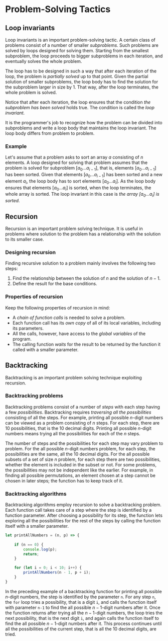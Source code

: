 # Problem-Solving Tactics

## Loop invariants

Loop invariants is an important problem-solving tactic. A certain class of problems consist of a number of smaller _subproblems_. Such problems are solved by loops designed for solving them. Starting from the smallest subproblem, the loop proceeds to bigger subproblems in each iteration, and eventually solves the whole problem.

The loop has to be designed in such a way that after each iteration of the loop, the problem is _partially solved_ up to that point. Given the partial solution of smaller subproblems, the loop body has to find the solution for the subproblem larger in size by 1. That way, after the loop terminates, the whole problem is solved.

Notice that after each iteration, the loop ensures that the condition _the subproblem has been solved_ holds true. The condition is called the _loop invariant._

It is the programmer's job to recognize how the problem can be divided into subproblems and write a loop body that maintains the loop invariant. The loop body differs from problem to problem.

### Example

Let's assume that a problem asks to sort an array $a$ consisting of $n$ elements. A loop designed for solving that problem assumes that the problem is solved for subproblem $[a_0 ... a_{i - 1}]$, that is, elements $[a_0 ... a_{i - 1}]$ has been sorted. Given that elements $[a_0 ... a_{i - 1}]$ has been sorted and a new element $a_i$, the loop body has to sort elements $[a_0 ... a_i]$. As the loop body ensures that elements $[a_0 ... a_i]$ is sorted, when the loop terminates, the whole array is sorted. The loop invariant in this case is _the array $[a_0…a_i]$ is sorted._

## Recursion

Recursion is an important problem solving technique. It is useful in problems where solution to the problem has a relationship with the solution to its smaller case.

### Designing recursion

Finding recursive solution to a problem mainly involves the following two steps:

1. Find the relationship between the solution of $n$ and the solution of $n - 1$.
2. Define the result for the base conditions.

### Properties of recursion

Keep the following properties of recursion in mind:

* A _chain of function calls_ is needed to solve a problem.
* Each function call has its _own copy_ of all of its local variables, including its parameters.
* All the calls, however, have access to the _global variables_ of the program.
* The calling function _waits_ for the result to be returned by the function it called with a smaller parameter.

## Backtracking

Backtracking is an important problem solving technique exploiting recursion.

### Backtracking problems

Backtracking problems consist of a number of _steps_ with each step having a few _possibilities_. Backtracking requires _traversing all the possibilities_ consisting of all the steps. For example, printing all possible $n$-digit numbers can be viewed as a problem consisting of $n$ steps. For each step, there are 10 possibilities, that is the 10 decimal digits. Printing all possible $n$-digit numbers means trying all the possibilities for each of the $n$ steps.

The number of steps and the possibilities for each step may vary problem to problem. For the all possible $n$-digit numbers problem, for each step, the possibilities are the same, all the 10 decimal digits. For the all possible subsets of a set of size $n$ problem, for each step there are two possibilities, whether the element is included in the subset or not. For some problems, the possibilities may not be independent like the earlier. For example, in finding all possible permutations, an element chosen at a step cannot be chosen in later steps; the function has to keep track of it.

### Backtracking algorithms

Backtracking algorithms employ recursion to solve a backtracking problem. Each function call takes care of a step where the step is identified by a function parameter. After choosing a possibility for its step, the function lets exploring all the possibilities for the rest of the steps by calling the function itself with a smaller parameter.

```js
let printAllNumbers = (n, p) => {
    
    if (n == 0) {
        console.log(p);
        return;
    }

    for (let i = 0; i < 10; i++) {
        printAllNumbers(n - 1, p + i);
    }
}
```

In the preceding example of a backtracking function for printing all possible $n$-digit numbers, the step is identified by the parameter `n`. For any step `n`, the `for` loop tries a possibility, that is a digit `i`, and calls the function itself with parameter `n-1` to find the all possible $n-1$-digit numbers after it. Once the function returns after trying all the $n-1$-digit numbers, the loop tries the next possibility, that is the next digit `i`, and again calls the function itself to find the all possible $n-1$-digit numbers after it. This process continues until all the possibilities of the current step, that is all the 10 decimal digits, are tried.
